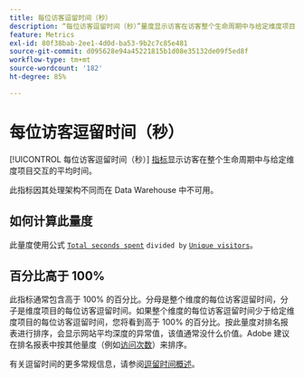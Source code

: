```yaml
---
title: 每位访客逗留时间（秒）
description: “每位访客逗留时间（秒）”量度显示访客在访客整个生命周期中与给定维度项目交互的平均时间。
feature: Metrics
exl-id: 80f38bab-2ee1-4d0d-ba53-9b2c7c85e481
source-git-commit: d095628e94a45221815b1d08e35132de09f5ed8f
workflow-type: tm+mt
source-wordcount: '182'
ht-degree: 85%

---
```


# 每位访客逗留时间（秒）

[!UICONTROL 每位访客逗留时间（秒）] [指标](overview.md)显示访客在整个生命周期中与给定维度项目交互的平均时间。

此指标因其处理架构不同而在 Data Warehouse 中不可用。

## 如何计算此量度

此量度使用公式 [`Total seconds spent`](total-seconds-spent.md) `divided by` [`Unique visitors`](unique-visitors.md)。

## 百分比高于 100%

此指标通常包含高于 100% 的百分比。分母是整个维度的每位访客逗留时间，分子是维度项目的每位访客逗留时间。如果整个维度的每位访客逗留时间少于给定维度项目的每位访客逗留时间，您将看到高于 100% 的百分比。按此量度对排名报表进行排序，会显示网站平均深度的异常值，该值通常没什么价值。Adobe 建议在排名报表中按其他量度（例如[访问次数](visits.md)）来排序。

有关逗留时间的更多常规信息，请参阅[逗留时间概述](time-spent.md)。

